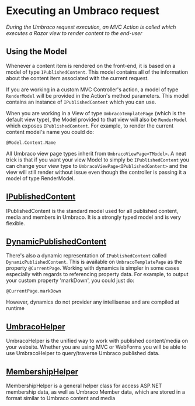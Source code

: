 # Executing an Umbraco request

_During the Umbraco request execution, an MVC Action is called which executes a Razor view to render content to the end-user_

## Using the Model

Whenever a content item is rendered on the front-end, it is based on a model of type `IPublishedContent`.
This model contains all of the information about the content item associated with the current request.

If you are working in a custom MVC Controller's action, a model of type `RenderModel` will be provided in the Action's method parameters.
This model contains an instance of `IPublishedContent` which you can use.

When you are working in a View of type `UmbracoTemplatePage` (which is the default view type), the Model provided to that view
will also be `RenderModel` which exposes `IPublishedContent`. For example, to render the current content model's name you could do:

    @Model.Content.Name

All Umbraco view page types inherit from `UmbracoViewPage<TModel>`. A neat trick is that if you want your view Model to simply be `IPublishedContent`
you can change your view type to `UmbracoViewPage<IPublishedContent>` and the view will still render without issue even though the controller
is passing it a model of type RenderModel.

## [IPublishedContent](../../../Reference/Querying/IPublishedContent/index.md)

IPublishedContent is the standard model used for all published content, media and members in Umbraco. It is a strongly typed model and is very flexible.

## [DynamicPublishedContent](../../../Reference/Querying/DynamicPublishedContent/index.md)

There's also a dynamic representation of `IPublishedContent` called `DynamicPublishedContent`. This is available on `UmbracoTemplatePage` as the property `@CurrentPage`.
Working with dynamics is simpler in some cases especially with regards to referencing property data. For example, to output your custom property 'markDown', you could just do:

	@CurrentPage.markDown

However, dynamics do not provider any intellisense and are compiled at runtime

## [UmbracoHelper](../../../Reference/Querying/UmbracoHelper/index.md)

UmbracoHelper is the unified way to work with published content/media on your website. Whether you are using MVC or WebForms you will be able to use UmbracoHelper to query/traverse Umbraco published data.

## [MembershipHelper](../../../Reference/Querying/MemberShipHelper/index.md)

MembershipHelper is a general helper class for access ASP.NET membership data, as well as Umbraco Member data, which are stored in a format similar to Umbraco content and media
